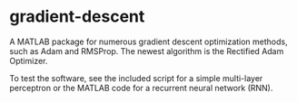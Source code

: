 # gradient-descent
A MATLAB package for numerous gradient descent optimization methods, such as Adam and RMSProp.  The newest algorithm is the Rectified Adam Optimizer.

To test the software, see the included script for a simple multi-layer perceptron or the MATLAB code for a recurrent neural network (RNN).
